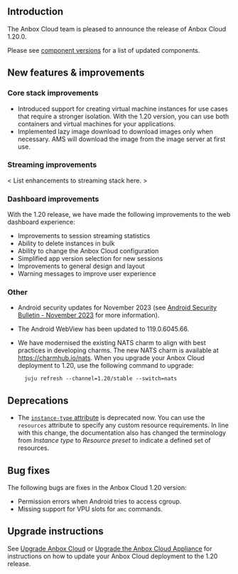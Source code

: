 ## Introduction

The Anbox Cloud team is pleased to announce the release of Anbox Cloud 1.20.0.

Please see [component versions](https://anbox-cloud.io/docs/ref/component-versions) for a list of updated components.

## New features & improvements

### Core stack improvements

* Introduced support for creating virtual machine instances for use cases that require a stronger isolation. With the 1.20 version, you can use both containers and virtual machines for your applications.<!--AC-1459-->
* Implemented lazy image download to download images only when necessary. AMS will download the image from the image server at first use. <!--AC-1158-->

### Streaming improvements

< List enhancements to streaming stack here. >

### Dashboard improvements

With the 1.20 release, we have made the following improvements to the web dashboard experience:

* Improvements to session streaming statistics
* Ability to delete instances in bulk
* Ability to change the Anbox Cloud configuration
* Simplified app version selection for new sessions
* Improvements to general design and layout
* Warning messages to improve user experience

### Other

* Android security updates for November 2023 (see [Android Security Bulletin - November 2023](https://source.android.com/docs/security/bulletin/2023-11-01) for more information).
* The Android WebView has been updated to 119.0.6045.66.
* We have modernised the existing NATS charm to align with best practices in developing charms. The new NATS charm is available at https://charmhub.io/nats. When you upgrade your Anbox Cloud deployment to 1.20, use the following command to upgrade:

        juju refresh --channel=1.20/stable --switch=nats

## Deprecations

* The [`instance-type` attribute](https://discourse.ubuntu.com/t/24197#instance-type) is deprecated now. You can use the `resources` attribute to specify any custom resource requirements. In line with this change, the documentation also has changed the terminology from *Instance type* to *Resource preset* to indicate a defined set of resources.

## Bug fixes
The following bugs are fixes in the Anbox Cloud 1.20 version:

* Permission errors when Android tries to access cgroup. <!--AC-1748-->
* Missing support for VPU slots for `amc` commands. <!--AC-2004-->


## Upgrade instructions

See [Upgrade Anbox Cloud](https://anbox-cloud.io/docs/howto/update/upgrade-anbox) or [Upgrade the Anbox Cloud Appliance](https://anbox-cloud.io/docs/howto/update/upgrade-appliance) for instructions on how to update your Anbox Cloud deployment to the 1.20 release.
